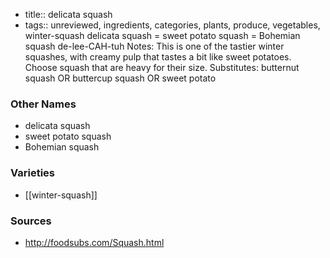 - title:: delicata squash
- tags:: unreviewed, ingredients, categories, plants, produce, vegetables, winter-squash
delicata squash = sweet potato squash = Bohemian squash de-lee-CAH-tuh Notes: This is one of the tastier winter squashes, with creamy pulp that tastes a bit like sweet potatoes. Choose squash that are heavy for their size. Substitutes: butternut squash OR buttercup squash OR sweet potato

### Other Names

* delicata squash
* sweet potato squash
* Bohemian squash

### Varieties

* [[winter-squash]]

### Sources
* http://foodsubs.com/Squash.html
